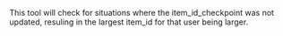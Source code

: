 This tool will check for situations where the item_id_checkpoint was not updated, resuling in the largest item_id for that user being larger.
